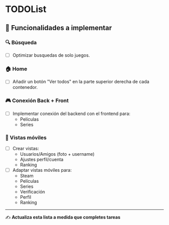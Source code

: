 # TODOList

## 🧠 Funcionalidades a implementar

### 🔍 Búsqueda
- [ ] Optimizar busquedas de solo juegos.

### 🏠 Home
- [ ] Añadir un botón "Ver todos" en la parte superior derecha de cada contenedor.

### 🎮 Conexión Back + Front
- [ ] Implementar conexión del backend con el frontend para:
  - Películas
  - Series

### 📱 Vistas móviles
- [ ] Crear vistas:
  - Usuarios/Amigos (foto + username)
  - Ajustes perfil/cuenta
  - Ranking
- [ ] Adaptar vistas móviles para:
  - Steam
  - Películas
  - Series
  - Verificación
  - Perfil
  - Ranking

---

✍ **Actualiza esta lista a medida que completes tareas**
